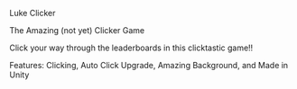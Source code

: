 Luke Clicker

The Amazing (not yet) Clicker Game


Click your way through the leaderboards in this clicktastic game!!

Features:
Clicking, Auto Click Upgrade, Amazing Background, and Made in Unity
